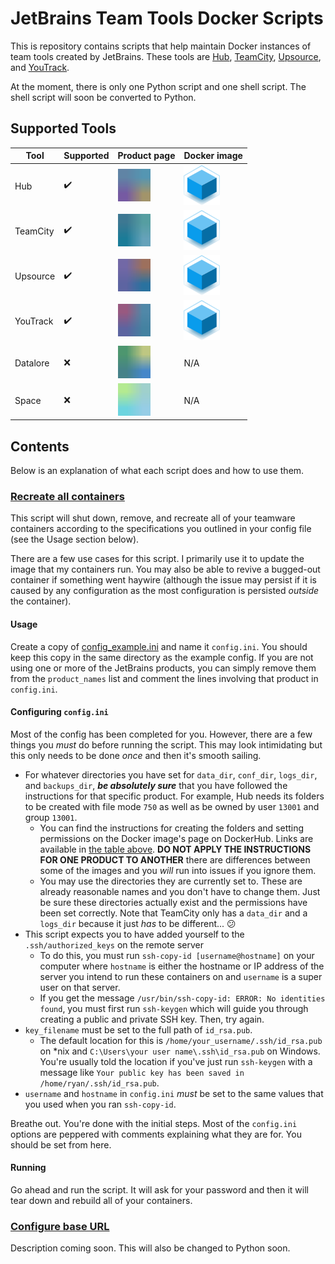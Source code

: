# JetBrains Team Tools Docker Scripts
This is repository contains scripts that help maintain Docker instances of team tools created by JetBrains. These tools are [Hub](https://www.jetbrains.com/hub/), [TeamCity](https://www.jetbrains.com/teamcity/), [Upsource](https://www.jetbrains.com/upsource/), and [YouTrack](https://www.jetbrains.com/youtrack/).

At the moment, there is only one Python script and one shell script. The shell script will soon be converted to Python.

## Supported Tools
| Tool     | Supported          | Product page                                                                        | Docker image                                                                                        |
|----------|--------------------|-------------------------------------------------------------------------------------|-----------------------------------------------------------------------------------------------------|
| Hub      | :heavy_check_mark: | [<img src="resources/images/hub.svg" width="52" height="52"/>](https://www.jetbrains.com/hub/)           | [<img src="resources/images/the_cube.png" width="58" height="64"/>](https://hub.docker.com/r/jetbrains/hub)              |
| TeamCity | :heavy_check_mark: | [<img src="resources/images/teamcity.svg" width="52" height="52"/>](https://www.jetbrains.com/teamcity/) | [<img src="resources/images/the_cube.png" width="58" height="64"/>](https://hub.docker.com/r/jetbrains/teamcity-server/) |
| Upsource | :heavy_check_mark: | [<img src="resources/images/upsource.svg" width="52" height="52"/>](https://www.jetbrains.com/upsource/) | [<img src="resources/images/the_cube.png" width="58" height="64"/>](https://hub.docker.com/r/jetbrains/upsource/)        |
| YouTrack | :heavy_check_mark: | [<img src="resources/images/youtrack.svg" width="52" height="52"/>](https://www.jetbrains.com/youtrack/) | [<img src="resources/images/the_cube.png" width="58" height="64"/>](https://hub.docker.com/r/jetbrains/youtrack/)        |
| Datalore | :x:                | [<img src="resources/images/datalore.svg" width="52" height="52"/>](https://datalore.jetbrains.com/)     | N/A                                                                                                 |
| Space    | :x:                | [<img src="resources/images/space.svg" width="52" height="52"/>](https://www.jetbrains.com/space/)       | N/A                                                                                                 |

## Contents
Below is an explanation of what each script does and how to use them.

### [Recreate all containers](recreate_all_containers.py)
This script will shut down, remove, and recreate all of your teamware containers according to the specifications you outlined in your config file (see the Usage section below).

There are a few use cases for this script. I primarily use it to update the image that my containers run. You may also be able to revive a bugged-out container if something went haywire (although the issue may persist if it is caused by any configuration as the most configuration is persisted _outside_ the container).

#### Usage
Create a copy of [config_example.ini](config_example.ini) and name it `config.ini`. You should keep this copy in the same directory as the example config. If you are not using one or more of the JetBrains products, you can simply remove them from the `product_names` list and comment the lines involving that product in `config.ini`.

#### Configuring `config.ini`
Most of the config has been completed for you. However, there are a few things you _must_ do before running the script. This may look intimidating but this only needs to be done _once_ and then it's smooth sailing.
- For whatever directories you have set for `data_dir`, `conf_dir`, `logs_dir`, and `backups_dir`, **_be absolutely sure_** that you have followed the instructions for that specific product. For example, Hub needs its folders to be created with file mode `750` as well as be owned by user `13001` and group `13001`.
  - You can find the instructions for creating the folders and setting permissions on the Docker image's page on DockerHub. Links are available in [the table above](#user-content-supported-tools). **DO NOT APPLY THE INSTRUCTIONS FOR ONE PRODUCT TO ANOTHER** there are differences between some of the images and you _will_ run into issues if you ignore them.
  - You may use the directories they are currently set to. These are already reasonable names and you don't have to change them. Just be sure these directories actually exist and the permissions have been set correctly. Note that TeamCity only has a `data_dir` and a `logs_dir` because it just _has_ to be different... :confused:
- This script expects you to have added yourself to the `.ssh/authorized_keys` on the remote server
  - To do this, you must run `ssh-copy-id [username@hostname]` on your computer where `hostname` is either the hostname or IP address of the server you intend to run these containers on and `username` is a super user on that server.
  - If you get the message `/usr/bin/ssh-copy-id: ERROR: No identities found`, you must first run `ssh-keygen` which will guide you through creating a public and private SSH key. Then, try again.
- `key_filename` must be set to the full path of `id_rsa.pub`.
  - The default location for this is `/home/your_username/.ssh/id_rsa.pub` on *nix and `C:\Users\your user name\.ssh\id_rsa.pub` on Windows. You're usually told the location if you've just run `ssh-keygen` with a message like `Your public key has been saved in /home/ryan/.ssh/id_rsa.pub`.
- `username` and `hostname` in `config.ini` _must_ be set to the same values that you used when you ran `ssh-copy-id`.

Breathe out. You're done with the initial steps. Most of the `config.ini` options are peppered with comments explaining what they are for. You should be set from here.

#### Running
Go ahead and run the script. It will ask for your password and then it will tear down and rebuild all of your containers.

### [Configure base URL](configure-base-url.sh)
Description coming soon. This will also be changed to Python soon.